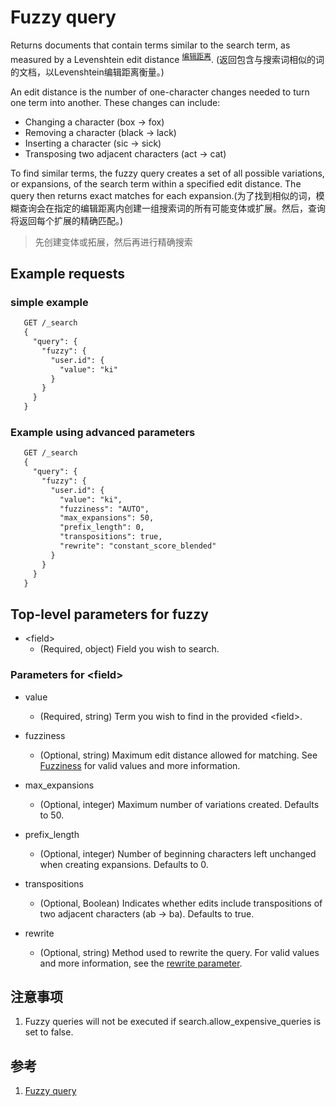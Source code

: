 # Fuzzy query
Returns documents that contain terms similar to the search term, as measured by a Levenshtein edit distance <sup>[编辑距离](../016.Query%20Parameter/001.fuzziness.md)</sup>. (返回包含与搜索词相似的词的文档，以Levenshtein编辑距离衡量。)


An edit distance is the number of one-character changes needed to turn one term into another. These changes can include:
- Changing a character (box → fox)
- Removing a character (black → lack)
- Inserting a character (sic → sick)
- Transposing two adjacent characters (act → cat)

To find similar terms, the fuzzy query creates a set of all possible variations, or expansions, of the search term within a specified edit distance. The query then returns exact matches for each expansion.(为了找到相似的词，模糊查询会在指定的编辑距离内创建一组搜索词的所有可能变体或扩展。然后，查询将返回每个扩展的精确匹配。)
> 先创建变体或拓展，然后再进行精确搜索

## Example requests
### simple example
```txt
   GET /_search
   {
     "query": {
       "fuzzy": {
         "user.id": {
           "value": "ki"
         }
       }
     }
   }
```

### Example using advanced parameters
```txt
   GET /_search
   {
     "query": {
       "fuzzy": {
         "user.id": {
           "value": "ki",
           "fuzziness": "AUTO",
           "max_expansions": 50,
           "prefix_length": 0,
           "transpositions": true,
           "rewrite": "constant_score_blended"
         }
       }
     }
   }
```

## Top-level parameters for fuzzy
+ \<field\>
  - (Required, object) Field you wish to search.

### Parameters for \<field\>
+ value
  - (Required, string) Term you wish to find in the provided \<field\>.

+ fuzziness
  - (Optional, string) Maximum edit distance allowed for matching. See [Fuzziness](../016.Query%20Parameter/001.fuzziness.md) for valid values and more information.

+ max_expansions
  - (Optional, integer) Maximum number of variations created. Defaults to 50.

+ prefix_length
  - (Optional, integer) Number of beginning characters left unchanged when creating expansions. Defaults to 0.

+ transpositions
  - (Optional, Boolean) Indicates whether edits include transpositions of two adjacent characters (ab → ba). Defaults to true.

+ rewrite
  - (Optional, string) Method used to rewrite the query. For valid values and more information, see the [rewrite parameter](../016.Query%20Parameter/002.rewrite%20parameter.md).

## 注意事项
1. Fuzzy queries will not be executed if search.allow_expensive_queries is set to false.


## 参考
1. [Fuzzy query](https://www.elastic.co/guide/en/elasticsearch/reference/current/query-dsl-fuzzy-query.html)



